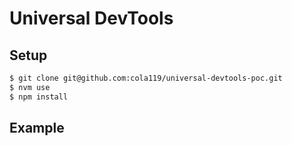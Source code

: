 # Universal DevTools

## Setup

```sh
$ git clone git@github.com:cola119/universal-devtools-poc.git
$ nvm use
$ npm install
```

## Example
